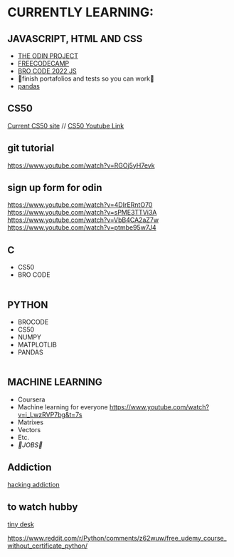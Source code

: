 # CURRENTLY LEARNING:
## JAVASCRIPT, HTML AND CSS ##
* [THE ODIN PROJECT](https://www.theodinproject.com/)
* [FREECODECAMP](https://www.freecodecamp.org/learn/javascript-algorithms-and-data-structures/basic-data-structures/create-complex-multi-dimensional-arrays) 
* [BRO CODE 2022 JS](https://www.youtube.com/watch?v=8dWL3wF_OMw)
* 🔴finish portafolios and tests so you can work🔴
* [pandas](https://www.youtube.com/watch?v=vmEHCJofslg)

## CS50 ##
[Current CS50 site](https://cs50.harvard.edu/x/2022/weeks/2/) //
[CS50 Youtube Link](https://youtu.be/v_luodP_mfE?t=1024)

## git tutorial ##
https://www.youtube.com/watch?v=RGOj5yH7evk

## sign up form for odin ##
https://www.youtube.com/watch?v=4DIrERntO70 </br>
https://www.youtube.com/watch?v=sPME3TTVi3A </br>
https://www.youtube.com/watch?v=VbB4CA2aZ7w </br>
https://www.youtube.com/watch?v=ptmbe95w7J4 </br>

## C ## 
* CS50 
* BRO CODE<br/><br/>
## PYTHON ## 
* BROCODE 
* CS50 
* NUMPY 
* MATPLOTLIB 
* PANDAS<br/><br/>
## MACHINE LEARNING ## 
* Coursera
* Machine learning for everyone https://www.youtube.com/watch?v=i_LwzRVP7bg&t=7s
* Matrixes
* Vectors
* Etc.
* _🔴JOBS🔴_

## Addiction ##
[hacking addiction](https://www.youtube.com/watch?v=p3JLaF_4Tz8)


## to watch hubby ##
[tiny desk](https://www.youtube.com/watch?v=eAzClkn3zYw)

https://www.reddit.com/r/Python/comments/z62wuw/free_udemy_course_without_certificate_python/
